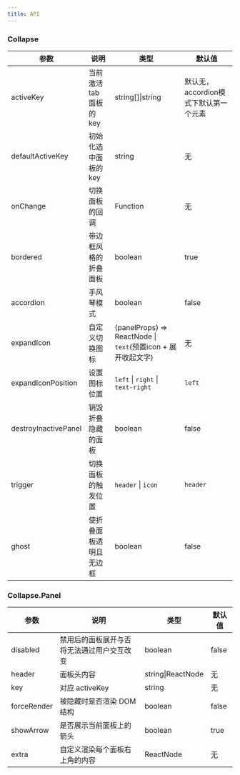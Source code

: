 ```yaml
---
title: API
---
```


### Collapse

| 参数 | 说明 | 类型 | 默认值 |
| --- | --- | --- | --- |
| activeKey | 当前激活 tab 面板的 key | string\[]\|string | 默认无，accordion模式下默认第一个元素 |
| defaultActiveKey | 初始化选中面板的 key | string | 无 |
| onChange | 切换面板的回调 | Function | 无 |
| bordered | 带边框风格的折叠面板 | boolean | true |
| accordion | 手风琴模式	 | boolean | false |
| expandIcon | 自定义切换图标 | (panelProps) => ReactNode \| `text`(预置icon + 展开收起文字) | 无 |
| expandIconPosition | 设置图标位置 | `left` \| `right` \| `text-right` | `left` |
| destroyInactivePanel | 销毁折叠隐藏的面板 | boolean | false |
| trigger | 切换面板的触发位置 | `header` \| `icon` | `header` |
| ghost | 使折叠面板透明且无边框 | boolean | false |

### Collapse.Panel

| 参数 | 说明 | 类型 | 默认值 |
| --- | --- | --- | --- |
| disabled | 禁用后的面板展开与否将无法通过用户交互改变 | boolean | false |
| header | 面板头内容 | string\|ReactNode | 无 |
| key | 对应 activeKey | string | 无 |
| forceRender | 被隐藏时是否渲染 DOM 结构 | boolean | false |
| showArrow	| 是否展示当前面板上的箭头	| boolean	|  true |
| extra	| 自定义渲染每个面板右上角的内容 | ReactNode | 无 |	
